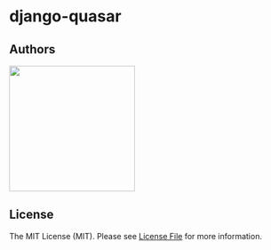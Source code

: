 # django-quasar

## Authors

[<img src="http://www.microdisseny.com/images/web/microdisseny-logo-small.png" width="226">](http://www.microdisseny.com/)

## License

The MIT License (MIT). Please see [License File](LICENSE.md) for more information.
